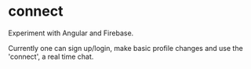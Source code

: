 connect
========
Experiment with Angular and Firebase.

Currently one can sign up/login, make basic profile changes and use the 'connect', a real time chat.